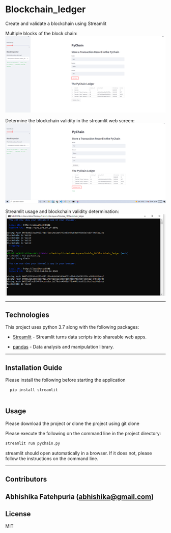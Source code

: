 # Blockchain_ledger

Create and validate a blockchain using Streamlit

Multiple blocks of the block chain:
![Screenshot 1](Images/blocks.png)

Determine the blockchain validity in the streamlit web screen:
![Screenshot 2](Images/validation.png)

Streamlit usage and blockchain validity determination:
![Screenshot 3](Images/terminal.png)

---

## Technologies

This project uses python 3.7 along with the following packages:

* [Streamlit](https://streamlit.io/) - Streamlit turns data scripts into shareable web apps.

* [pandas](https://github.com/pandas-dev/pandas) - Data analysis and manipulation library.

---

## Installation Guide

Please install the following before starting the application

```python
  pip install streamlit
 
```
## Usage

Please download the project or clone the project using git clone

Please execute the following on the command line in the project directory:

```python
streamlit run pychain.py
```
streamlit should open automatically in a browser. 
If it does not, please follow the instructions on the command line.

---

## Contributors

Abhishika Fatehpuria (abhishika@gmail.com)
---

## License

MIT
